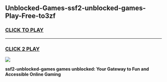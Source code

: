 
## Unblocked-Games-ssf2-unblocked-games-Play-Free-to3zf
<h3>
<a href="https://premium76.site?title=ssf2-unblocked-games&ref=18A1">CLICK TO PLAY</a></h3>
<hr>

<h3>
<a href="https://premium76.site?title=ssf2-unblocked-games&ref=18A1">CLICK 2 PLAY</a>
  
</h3>

<a href="https://premium76.site?title=ssf2-unblocked-games&ref=18A1"><img src="https://clearcache.store/games.png"></a>


**ssf2-unblocked-games games unblocked: Your Gateway to Fun and Accessible Online Gaming**
